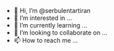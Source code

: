 - 👋 Hi, I’m @serbulentartiran
- 👀 I’m interested in ...
- 🌱 I’m currently learning ...
- 💞️ I’m looking to collaborate on ...
- 📫 How to reach me ...

<!---
serbulentartiran/serbulentartiran is a ✨ special ✨ repository because its `README.md` (this file) appears on your GitHub profile.
You can click the Preview link to take a look at your changes.
--->
